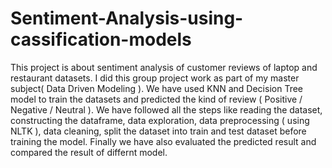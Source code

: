 # Sentiment-Analysis-using-cassification-models
This project is about sentiment analysis of customer reviews of laptop and restaurant datasets. I did this group project work as part of my master subject( Data Driven Modeling ). We have used KNN and Decision Tree model to train the datasets and predicted the kind of review ( Positive / Negative / Neutral ). We have followed all the steps like reading the dataset, constructing the dataframe, data exploration, data preprocessing ( using NLTK ), data cleaning, split the dataset into train and test dataset before training the model. Finally we have also evaluated the predicted result and compared the result of differnt model.
